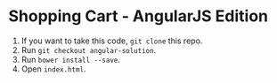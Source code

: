 # Shopping Cart - AngularJS Edition

  1. If you want to take this code, `git clone` this repo.
  1. Run `git checkout angular-solution`.
  1. Run `bower install --save`.
  1. Open `index.html`.
